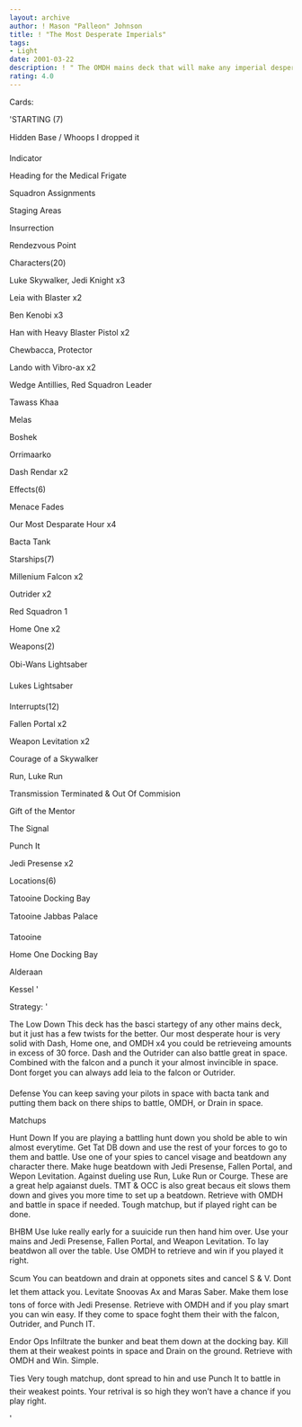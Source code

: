 ```yaml
---
layout: archive
author: ! Mason "Palleon" Johnson
title: ! "The Most Desperate Imperials"
tags:
- Light
date: 2001-03-22
description: ! " The OMDH mains deck that will make any imperial desperate"
rating: 4.0
---
```

Cards: 

'STARTING (7) 

Hidden Base / Whoops I dropped it 

Indicator 

Heading for the Medical Frigate 

Squadron Assignments 

Staging Areas 

Insurrection 

Rendezvous Point 


Characters(20) 

Luke Skywalker, Jedi Knight x3 

Leia with Blaster x2 

Ben Kenobi x3 

Han with Heavy Blaster Pistol x2 

Chewbacca, Protector 

Lando with Vibro-ax x2 

Wedge Antillies, Red Squadron Leader 

Tawass Khaa

Melas

Boshek 

Orrimaarko 

Dash Rendar x2 


Effects(6) 

Menace Fades 

Our Most Desparate Hour x4

Bacta Tank 


Starships(7) 

Millenium Falcon x2 

Outrider x2 

Red Squadron 1 

Home One x2  


Weapons(2) 

Obi-Wans Lightsaber 

Lukes Lightsaber 


Interrupts(12) 

Fallen Portal x2 

Weapon Levitation x2 

Courage of a Skywalker 

Run, Luke Run 

Transmission Terminated & Out Of Commision 

Gift of the Mentor 

The Signal 

Punch It 

Jedi Presense x2 


Locations(6) 

Tatooine Docking Bay 

Tatooine Jabbas Palace 

Tatooine 

Home One Docking Bay

Alderaan 

Kessel  '

Strategy: '

 
The Low Down This deck has the basci startegy of any other mains deck, but it just has a few twists for the better. Our most desperate hour is very solid with Dash, Home one, and OMDH x4 you could be retrieveing amounts in excess of 30 force. Dash and the Outrider can also battle great in space. Combined with the falcon and a punch it your almost invincible in space. Dont forget you can always add leia to the falcon or Outrider.


Defense You can keep saving your pilots in space with bacta tank and putting them back on there ships to battle, OMDH, or Drain in space. 


Matchups 


Hunt Down If you are playing a battling hunt down you shold be able to win almost everytime. Get Tat DB down and use the rest of your forces to go to them and battle. Use one of your spies to cancel visage and beatdown any character there. Make huge beatdown with Jedi Presense, Fallen Portal, and Wepon Levitation. Against dueling use Run, Luke Run or Courge. These are a great help agaianst duels. TMT & OCC is also great becaus eit slows them down and gives you more time to set up a beatdown. Retrieve with OMDH and battle in space if needed. Tough matchup, but if played right can be done. 


BHBM Use luke really early for a suuicide run then hand him over. Use your mains and Jedi Presense, Fallen Portal, and Weapon Levitation. To lay beatdwon all over the table. Use OMDH to retrieve and win if you played it right. 


Scum You can beatdown and drain at opponets sites and cancel S & V. Dont let them attack you. Levitate Snoovas Ax and Maras Saber. Make them lose tons of force with Jedi Presense. Retrieve with OMDH and if you play smart you can win easy. If they come to space foght them their with the falcon, Outrider, and Punch IT. 


Endor Ops Infiltrate the bunker and beat them down at the docking bay. Kill them at their weakest points in space and Drain on the ground. Retrieve with OMDH and Win. Simple. 


Ties Very tough matchup, dont spread to hin and use Punch It to battle in their weakest points. Your retrival is so high they won’t have a chance if you play right. 

'